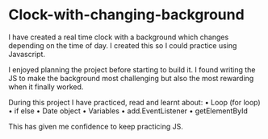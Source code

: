 # Clock-with-changing-background

I have created a real time clock with a background which changes depending on the time of day.  I created this so I could practice using Javascript. 

I enjoyed planning the project before starting to build it.  I found writing the JS to make the background most challenging but also the most rewarding when it finally worked.

During this project I have practiced, read and learnt about:
• Loop (for loop)
• if else
• Date object
• Variables
• add.EventListener
• getElementById

This has given me confidence to keep practicing JS. 
